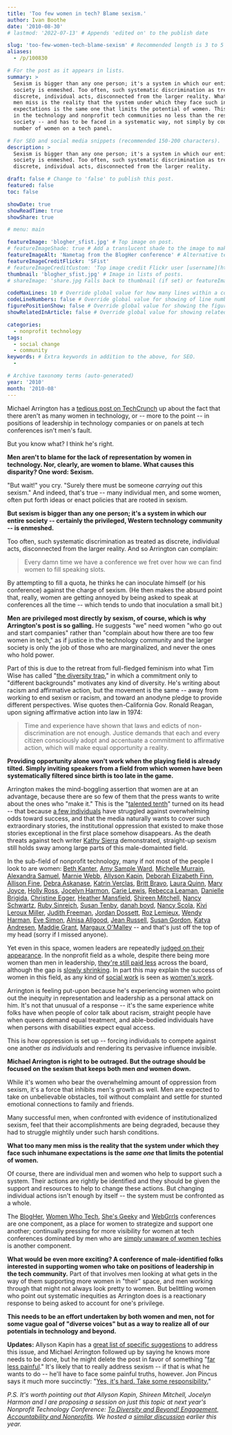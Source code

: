 ```yaml
---
title: 'Too few women in tech? Blame sexism.'
author: Ivan Boothe
date: '2010-08-30'
# lastmod: '2022-07-13' # Appends 'edited on' to the publish date

slug: 'too-few-women-tech-blame-sexism' # Recommended length is 3 to 5 words.
aliases:
  - /p/100830

# For the post as it appears in lists.
summary: >
  Sexism is bigger than any one person; it's a system in which our entire
  society is enmeshed. Too often, such systematic discrimination as treated as
  discrete, individual acts, disconnected from the larger reality. What too many
  men miss is the reality that the system under which they face such inhumane
  expectations is the same one that limits the potential of women. This exists
  in the technology and nonprofit tech communities no less than the rest of
  society -- and has to be faced in a systematic way, not simply by counting the
  number of women on a tech panel.

# For SEO and social media snippets (recommended 150-200 characters).
description: >
  Sexism is bigger than any one person; it's a system in which our entire
  society is enmeshed. Too often, such systematic discrimination as treated as
  discrete, individual acts, disconnected from the larger reality.

draft: false # Change to 'false' to publish this post.
featured: false
toc: false

showDate: true
showReadTime: true
showShare: true

# menu: main

featureImage: 'blogher_sfist.jpg' # Top image on post.
# featureImageShade: true # Add a translucent shade to the image to make overlaid text easier to read.
featureImageAlt: 'Nametag from the BlogHer conference' # Alternative text for featured image.
featureImageCreditFlickr: 'SFist'
# featureImageCreditCustom: 'Top image credit Flickr user [username](https://www.flickr.com/photos/username).'
thumbnail: 'blogher_sfist.jpg' # Image in lists of posts.
# shareImage: 'share.jpg Falls back to thumbnail (if set) or featureImage.

codeMaxLines: 10 # Override global value for how many lines within a code block before auto-collapsing.
codeLineNumbers: false # Override global value for showing of line numbers within code block.
figurePositionShow: false # Override global value for showing the figure label.
showRelatedInArticle: false # Override global value for showing related posts in this series at the end of the content.

categories:
  - nonprofit technology
tags:
  - social change
  - community
keywords: # Extra keywords in addition to the above, for SEO.
  -

# Archive taxonomy terms (auto-generated)
year: '2010'
month: '2010-08'
---
```


Michael Arrington has a
[tedious post on TechCrunch](https://techcrunch.com/2010/08/28/women-in-tech-stop-blaming-me/)
up about the fact that there aren't as many women in technology, or -- more to
the point -- in positions of leadership in technology companies or on panels at
tech conferences isn't men's fault.

But you know what? I think he's right.

**Men aren't to blame for the lack of representation by women in technology.
Nor, clearly, are women to blame. What causes this disparity? One word:
Sexism.**

"But wait!" you cry. "Surely there must be someone _carrying out_ this sexism."
And indeed, that's true -- many individual men, and some women, often put forth
ideas or enact policies that are rooted in sexism.

**But sexism is bigger than any one person; it's a system in which our entire
society -- certainly the privileged, Western technology community -- is
enmeshed.**

Too often, such systematic discrimination as treated as discrete, individual
acts, disconnected from the larger reality. And so Arrington can complain:

> Every damn time we have a conference we fret over how we can find women to
> fill speaking slots.

By attempting to fill a quota, he thinks he can inoculate himself (or his
conference) against the charge of sexism. (He then makes the absurd point that,
really, women are getting annoyed by being asked to speak at conferences all the
time -- which tends to undo that inoculation a small bit.)

**Men are privileged most directly by sexism, of course, which is why
Arrington's post is so galling.** He suggests "we" need women "who go out and
start companies" rather than "complain about how there are too few women in
tech," as if justice in the technology community and the larger society is only
the job of those who are marginalized, and never the ones who hold power.

Part of this is due to the retreat from full-fledged feminism into what Tim Wise
has called
"[the diversity trap](http://www.timwise.org/1999/12/springing-the-diversity-trap-thoughts-on-how-not-to-defend-affirmative-action/),"
in which a commitment only to "different backgrounds" motivates any kind of
diversity. He's writing about racism and affirmative action, but the movement is
the same -- away from working to end sexism or racism, and toward an anodyne
pledge to provide different perspectives. Wise quotes then-California Gov.
Ronald Reagan, upon signing affirmative action into law in 1974:

> Time and experience have shown that laws and edicts of non-discrimination are
> not enough. Justice demands that each and every citizen consciously adopt and
> accentuate a commitment to affirmative action, which will make equal
> opportunity a reality.

**Providing opportunity alone won't work when the playing field is already
tilted. Simply inviting speakers from a field from which women have been
systematically filtered since birth is too late in the game.**

Arrington makes the mind-boggling assertion that women are at an advantage,
because there are so few of them that the press wants to write about the ones
who "make it." This is the
"[talented tenth](https://teachingamericanhistory.org/document/the-talented-tenth/)"
turned on its head -- that because
[a few individuals](https://www.fastcompany.com/section/women-in-tech-2009) have
struggled against overwhelming odds toward success, and that the media naturally
wants to cover such extraordinary stories, the institutional oppression that
existed to make those stories exceptional in the first place somehow disappears.
As the death threats against tech writer
[Kathy Sierra](https://www.sfgate.com/business/article/TECH-CHRONICLES-A-daily-dose-of-postings-from-2567591.php)
demonstrated, straight-up sexism still holds sway among large parts of this
male-domainted field.

In the sub-field of nonprofit technology, many if not most of the people I look
to are women: [Beth Kanter](https://bethkanter.org/),
[Amy Sample Ward](https://amysampleward.org/),
[Michelle Murrain](https://web.archive.org/web/20100902160446/http://zenofnptech.org/),
[Alexandra Samuel](https://www.alexandrasamuel.com/),
[Marnie Webb](https://web.archive.org/web/20100902160446/http://ext337.org/),
[Allyson Kapin](https://web.archive.org/web/20100902160446/http://www.frogloop.com/care2blog/author/radcampaign),
[Deborah Elizabeth Finn](https://web.archive.org/web/20100902160446/http://blog.deborah.elizabeth.finn.com/),
[Allison Fine](https://web.archive.org/web/20100902160446/http://afine2.wordpress.com/),
[Debra Askanase](https://web.archive.org/web/20100902160446/http://www.communityorganizer20.com/),
[Katrin Verclas](https://web.archive.org/web/20100902160446/http://mobileactive.org/blog/katrinverclas),
[Britt Bravo](https://brittbravo.com/),
[Laura Quinn](https://web.archive.org/web/20100902160446/http://www.idealware.org/blogs/laura-quinn),
[Mary Joyce](https://web.archive.org/web/20100902160446/http://zapboom.com/),
[Holly Ross](https://web.archive.org/web/20100902160446/http://twitter.com/ntenhross),
[Jocelyn Harmon](https://web.archive.org/web/20100902160446/http://www.marketingfornonprofits.org/),
[Carie Lewis](https://cariegrls.blogspot.com/),
[Rebecca Leaman](https://web.archive.org/web/20100902160446/http://rjleaman.com/),
[Danielle Brigida](https://www.slideshare.net/danielle.brigida),
[Christine Egger](https://web.archive.org/web/20100902160446/http://my.socialactions.com/profile/ChristineEgger),
[Heather Mansfield](https://web.archive.org/web/20100902160446/http://www.diosacommunications.com/bio.htm),
[Shireen Mitchell](https://web.archive.org/web/20100902160446/http://www.shireenmitchell.com/),
[Nancy Schwartz](https://web.archive.org/web/20101006043025/http://gettingattention.org/),
[Ruby Sinreich](https://lotusmedia.org/),
[Susan Tenby](https://twitter.com/suzboop),
[danah boyd](https://www.zephoria.org/thoughts/),
[Nancy Scola](https://web.archive.org/web/20110810123207/http://techpresident.com:80/blog/nancy_scola),
[Kivi Leroux Miller](https://www.nonprofitmarketingguide.com/history/),
[Judith Freeman](https://web.archive.org/web/20100902160446/http://neworganizing.com/about/staff/leadership-senior-fellows/judith-freeman/),
[Jordan Dossett](https://web.archive.org/web/20100902160446/https://www.antharia.com/staff/details.php?id=2),
[Roz Lemieux](https://web.archive.org/web/20101126090250/http://mixergy.com/roz-lemieux-fission-strategy/),
[Wendy Harman](https://twitter.com/wharman),
[Eve Simon](https://web.archive.org/web/20110205002513/http://www.beaconfire.com/About-Beaconfire/People#peoplebrowser),
[Alnisa Allgood](https://web.archive.org/web/20100902160446/http://www.mad-tech.org/forum/topic/listForContributor?user=2ge752rigtexq),
[Jean Russell](https://web.archive.org/web/20100902160446/http://nurture.biz/),
[Susan Gordon](https://web.archive.org/web/20100902160446/http://exchange.causes.com/?s=%22susan+gordon%22),
[Katya Andresen](https://web.archive.org/web/20100902160446/http://www.nonprofitmarketingblog.com/),
[Maddie Grant](https://web.archive.org/web/20100902160446/http://www.socialfish.org/blog),
[Margaux O'Malley](https://www.grandjunctiondesign.com/) -- and that's just off
the top of my head (sorry if I missed anyone).

Yet even in this space, women leaders are repeatedly
[judged on their appearance](https://web.archive.org/web/20100902160446/http://netsquared.libsyn.com/index.php?post_id=118511).
In the nonprofit field as a whole, despite there being more women than men in
leadership,
[they're still paid less](https://web.archive.org/web/20100825172812/http://www.nptimes.com/Feb03/sr1.html)
across the board, although the gap is
[slowly shrinking](https://www.philanthropy.com/article/gap-grows-in-salaries-for-ceos-study-finds/).
In part this may explain the success of women in this field, as any kind of
[social work](https://web.archive.org/web/20100902160446/http://www.insidehighered.com/news/2009/08/10/majors)
is seen as
[women's work](https://island94.org/2009/10/Social-work-is-womens-work-so-we-dont-care.html).

Arrington is feeling put-upon because he's experiencing women who point out the
inequity in representation and leadership as a personal attack on him. It's not
that unusual of a response -- it's the same experience white folks have when
people of color talk about racism, straight people have when queers demand equal
treatment, and able-bodied individuals have when persons with disabilities
expect equal access.

This is how oppression is set up -- forcing individuals to compete against one
another _as individuals_ and rendering its pervasive influence invisible.

**Michael Arrington is right to be outraged. But the outrage should be focused
on the sexism that keeps both men _and_ women down.**

While it's women who bear the overwhelming amount of oppression from sexism,
it's a force that inhibits men's growth as well. Men are expected to take on
unbelievable obstacles, toil without complaint and settle for stunted emotional
connections to family and friends.

Many successful men, when confronted with evidence of institutionalized sexism,
feel that their accomplishments are being degraded, because they had to struggle
mightily under such harsh conditions.

**What too many men miss is the reality that the system under which they face
such inhumane expectations is the _same one_ that limits the potential of
women.**

Of course, there are individual men and women who help to support such a system.
Their actions are rightly be identified and they should be given the support and
resources to help to change these actions. But changing individual actions isn't
enough by itself -- the system must be confronted as a whole.

The [BlogHer](https://www.blogher.com/),
[Women Who Tech](https://womenwhotech.org/),
[She's Geeky](https://shesgeeky.org/) and [WebGrrls](https://webgrrls.com/)
conferences are one component, as a place for women to strategize and support
one another; continually pressing for more visibility for women at tech
conferences dominated by men who are
[simply unaware of women techies](https://surfette.typepad.com/blogher/2005/11/do_women_warm_t.html)
is another component.

**What would be even more exciting? A conference of male-identified folks
interested in supporting women who take on positions of leadership in the tech
community.** Part of that involves men looking at what gets in the way of them
supporting more women in "their" space, and men working through that might not
always look pretty to women. But belittling women who point out systematic
inequities as Arrington does is a reactionary response to being asked to account
for one's privilege.

**This needs to be an effort undertaken by both women and men, not for some
vague goal of "diverse voices" but as a way to realize all of our potentials in
technology and beyond.**

**Updates:** Allyson Kapin has a
[great list of specific suggestions](https://www.fastcompany.com/1685780/too-few-women-tech-stop-playing-blame-game)
to address this issue, and Michael Arrington followed up by saying he knows more
needs to be done, but he might delete the post in favor of something
"[far less painful](https://twitter.com/arrington/status/22454841699)." It's
likely that to really address sexism -- if that is what he wants to do -- he'll
have to face some painful truths, however. Jon Pincus says it much more
succinctly:
"[Yes, it's hard. Take some responsibility.](https://www.talesfromthe.net/jon/?p=1552)"

_P.S. It's worth pointing out that Allyson Kapin, Shireen Mitchell, Jocelyn
Harmon and I are proposing a session on just this topic at next year's Nonprofit
Technology Conference:
[To Diversity and Beyond! Engagement, Accountability and Nonprofits](https://web.archive.org/web/20100902160446/http://www.nten.org/node/10318).
We hosted a
[similar discussion](https://web.archive.org/web/20100713111521/https://www.ntenonline.org/eweb/DynamicPage.aspx?webcode=SessionDetails&ses_key=f4b88cff-ccf8-436d-8a0d-3eed2593fe87)
earlier this year._
